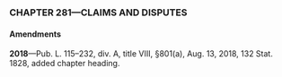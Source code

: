 ### **CHAPTER 281—CLAIMS AND DISPUTES** ###

#### Amendments ####

**2018**—Pub. L. 115–232, div. A, title VIII, §801(a), Aug. 13, 2018, 132 Stat. 1828, added chapter heading.